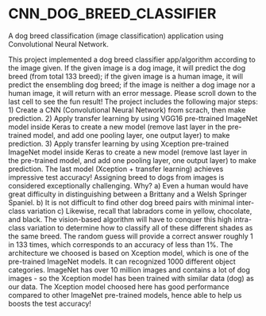 # CNN_DOG_BREED_CLASSIFIER
A dog breed classification (image classification) application using Convolutional Neural Network.

This project implemented a dog breed classifier app/algorithm according to the image given. If the given image is a dog image, it will predict the dog breed (from total 133 breed); if the given image is a human image, it will predict the ensembling dog breed; if the image is neither a dog image nor a human image, it will return with an error message. Please scroll down to the last cell to see the fun result! The project includes the following major steps: 1) Create a CNN (Convolutional Neural Network) from scrach, then make prediction. 2) Apply transfer learning by using VGG16 pre-ttrained ImageNet model inside Keras to create a new model (remove last layer in the pre-trained model, and add one pooling layer, one output layer) to make prediction. 3) Apply transfer learning by using Xception pre-trained ImageNet model inside Keras to create a new model (remove last layer in the pre-trained model, and add one pooling layer, one output layer) to make prediction. The last model (Xception + transfer learning) achieves impressive test accuracy! Assigning breed to dogs from images is considered exceptionally challenging. Why? a) Even a human would have great difficulty in distinguishing between a Brittany and a Welsh Springer Spaniel. b) It is not difficult to find other dog breed pairs with minimal inter-class variation c) Likewise, recall that labradors come in yellow, chocolate, and black. The vision-based algorithm will have to conquer this high intra-class variation to determine how to classify all of these different shades as the same breed. The random guess will provide a correct answer roughly 1 in 133 times, which corresponds to an accuracy of less than 1%. The architecture we choosed is based on Xception model, which is one of the pre-trained ImageNet models. It can recognized 1000 different object categories. ImageNet has over 10 million images and contains a lot of dog images - so the Xception model has been trained with similar data (dog) as our data. The Xception model choosed here has good performance compared to other ImageNet pre-trained models, hence able to help us boosts the test accuracy!
